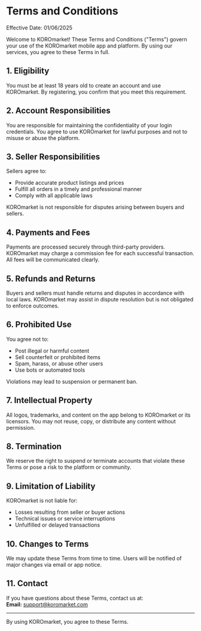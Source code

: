 # Terms and Conditions

Effective Date: 01/06/2025

Welcome to KOROmarket! These Terms and Conditions ("Terms") govern your use of the KOROmarket mobile app and platform. By using our services, you agree to these Terms in full.

## 1. Eligibility
You must be at least 18 years old to create an account and use KOROmarket. By registering, you confirm that you meet this requirement.

## 2. Account Responsibilities
You are responsible for maintaining the confidentiality of your login credentials. You agree to use KOROmarket for lawful purposes and not to misuse or abuse the platform.

## 3. Seller Responsibilities
Sellers agree to:
- Provide accurate product listings and prices
- Fulfill all orders in a timely and professional manner
- Comply with all applicable laws

KOROmarket is not responsible for disputes arising between buyers and sellers.

## 4. Payments and Fees
Payments are processed securely through third-party providers. KOROmarket may charge a commission fee for each successful transaction. All fees will be communicated clearly.

## 5. Refunds and Returns
Buyers and sellers must handle returns and disputes in accordance with local laws. KOROmarket may assist in dispute resolution but is not obligated to enforce outcomes.

## 6. Prohibited Use
You agree not to:
- Post illegal or harmful content
- Sell counterfeit or prohibited items
- Spam, harass, or abuse other users
- Use bots or automated tools

Violations may lead to suspension or permanent ban.

## 7. Intellectual Property
All logos, trademarks, and content on the app belong to KOROmarket or its licensors. You may not reuse, copy, or distribute any content without permission.

## 8. Termination
We reserve the right to suspend or terminate accounts that violate these Terms or pose a risk to the platform or community.

## 9. Limitation of Liability
KOROmarket is not liable for:
- Losses resulting from seller or buyer actions
- Technical issues or service interruptions
- Unfulfilled or delayed transactions

## 10. Changes to Terms
We may update these Terms from time to time. Users will be notified of major changes via email or app notice.

## 11. Contact
If you have questions about these Terms, contact us at:  
**Email:** support@koromarket.com

---

By using KOROmarket, you agree to these Terms.
